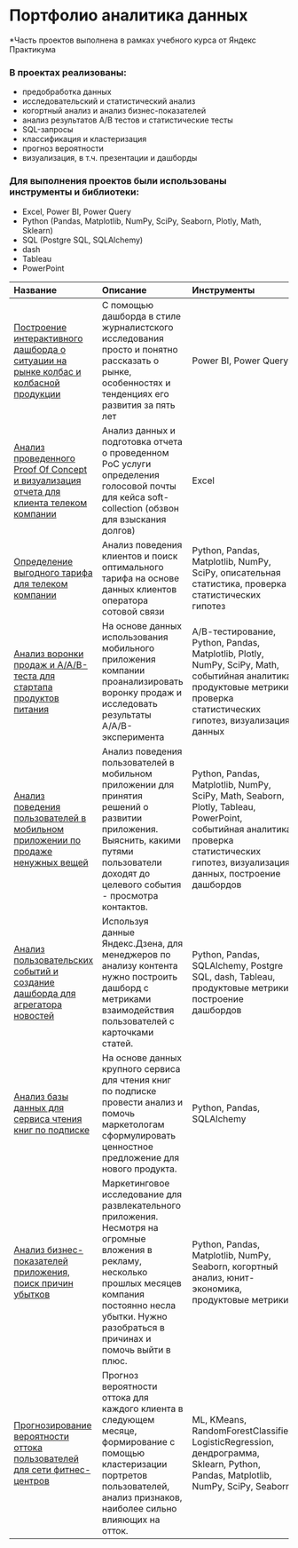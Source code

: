 # Портфолио аналитика данных    
*Часть проектов выполнена в рамках учебного курса от Яндекс Практикума

### В проектах реализованы:

- предобработка данных
- исследовательский и статистический анализ 
- когортный анализ и анализ бизнес-показателей
- анализ результатов А/В тестов и статистические тесты
- SQL-запросы 
- классификация и кластеризация
- прогноз вероятности
- визуализация, в т.ч. презентации и дашборды
    
### Для выполнения проектов были использованы инструменты и библиотеки:

- Excel, Power BI, Power Query
- Python (Pandas, Matplotlib, NumPy, SciPy, Seaborn, Plotly, Math, Sklearn)
- SQL (Postgre SQL, SQLAlchemy)
- dash
- Tableau
- PowerPoint
    
Название              | Описание             | Инструменты          |
:---------------------|:---------------------|:---------------------|
[Построение интерактивного дашборда о ситуации на рынке колбас и колбасной продукции](https://github.com/maryaborisova/portfolio/tree/main/dashboard_sausages) | С помощью дашборда в стиле журналистского исследования просто и понятно рассказать о рынке, особенностях и тенденциях его развития за пять лет | Power BI, Power Query
[Анализ проведенного Proof Of Concept и визуализация отчета для клиента телеком компании](https://github.com/maryaborisova/portfolio/tree/main/report_for_telecom) | Анализ данных и подготовка отчета о проведенном PoC услуги определения голосовой почты для кейса soft-collection (обзвон для взыскания долгов) | Excel
[Определение выгодного тарифа для телеком компании](https://github.com/maryaborisova/portfolio/tree/main/tariff_for_telecom) | Анализ поведения клиентов и поиск оптимального тарифа на основе данных клиентов оператора сотовой связи | Python, Pandas, Matplotlib, NumPy, SciPy, описательная статистика, проверка статистических гипотез
[Анализ воронки продаж и А/А/В-теста для стартапа продуктов питания](https://github.com/maryaborisova/portfolio/tree/main/startup_aab-test) | На основе данных использования мобильного приложения компании проанализировать воронку продаж и исследовать результаты A/A/B-эксперимента | А/В-тестирование, Python, Pandas, Matplotlib, Plotly, NumPy, SciPy, Math, событийная аналитика, продуктовые метрики, проверка статистических гипотез, визуализация данных
[Анализ поведения пользователей в мобильном приложении по продаже ненужных вещей](https://github.com/maryaborisova/portfolio/tree/main/apps_sessions)| Анализ поведения пользователей в мобильном приложении для принятия решений о развитии приложения. Выяснить, какими путями пользователи доходят до целевого события - просмотра контактов. | Python, Pandas, Matplotlib, NumPy, SciPy, Math, Seaborn, Plotly, Tableau, PowerPoint, событийная аналитика, проверка статистических гипотез, визуализация данных, построение дашбордов
[Анализ пользовательских событий и создание дашборда для агрегатора новостей](https://github.com/maryaborisova/portfolio/tree/main/dzen_dashboard)| Используя данные Яндекс.Дзена, для менеджеров по анализу контента нужно построить дашборд с метриками взаимодействия пользователей с карточками статей. | Python, Pandas, SQLAlchemy, Postgre SQL, dash, Tableau, продуктовые метрики, построение дашбордов
[Анализ базы данных для сервиса чтения книг по подписке](https://github.com/maryaborisova/portfolio/tree/main/books_service) | На основе данных крупного сервиса для чтения книг по подписке провести анализ и помочь маркетологам сформулировать ценностное предложение для нового продукта. |  Python, Pandas, SQLAlchemy
[Анализ бизнес-показателей приложения, поиск причин убытков](https://github.com/maryaborisova/portfolio/tree/main/apps_metrics) | Маркетинговое исследование для развлекательного приложения. Несмотря на огромные вложения в рекламу, несколько прошлых месяцев компания постоянно несла убытки. Нужно разобраться в причинах и помочь выйти в плюс. | Python, Pandas, Matplotlib, NumPy, Seaborn, когортный анализ, юнит-экономика, продуктовые метрики
[Прогнозирование вероятности оттока пользователей для сети фитнес-центров](https://github.com/maryaborisova/portfolio/tree/main/gim_churn) | Прогноз вероятности оттока для каждого клиента в следующем месяце, формирование с помощью кластеризации портретов пользователей, анализ признаков, наиболее сильно влияющих на отток.| ML, KMeans,  RandomForestClassifier, LogisticRegression, дендрограмма, Sklearn, Python, Pandas, Matplotlib, NumPy, SciPy, Seaborn 
